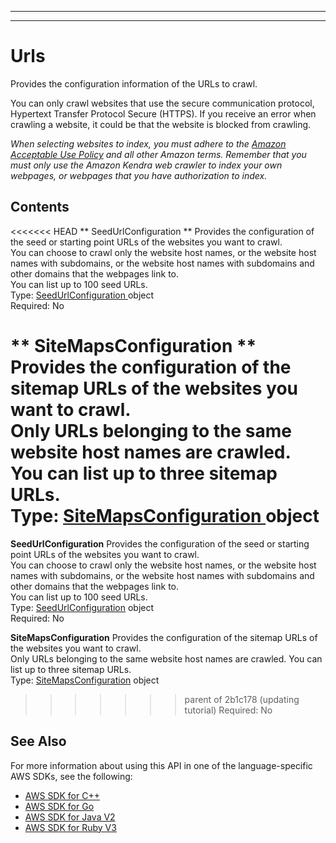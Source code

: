 --------

--------

# Urls<a name="API_Urls"></a>

Provides the configuration information of the URLs to crawl\.

You can only crawl websites that use the secure communication protocol, Hypertext Transfer Protocol Secure \(HTTPS\)\. If you receive an error when crawling a website, it could be that the website is blocked from crawling\.

 *When selecting websites to index, you must adhere to the [Amazon Acceptable Use Policy](https://aws.amazon.com/aup/) and all other Amazon terms\. Remember that you must only use the Amazon Kendra web crawler to index your own webpages, or webpages that you have authorization to index\.* 

## Contents<a name="API_Urls_Contents"></a>

<<<<<<< HEAD
 ** SeedUrlConfiguration **   <a name="Kendra-Type-Urls-SeedUrlConfiguration"></a>
Provides the configuration of the seed or starting point URLs of the websites you want to crawl\.  
You can choose to crawl only the website host names, or the website host names with subdomains, or the website host names with subdomains and other domains that the webpages link to\.  
You can list up to 100 seed URLs\.  
Type: [ SeedUrlConfiguration ](API_SeedUrlConfiguration.md) object  
Required: No

 ** SiteMapsConfiguration **   <a name="Kendra-Type-Urls-SiteMapsConfiguration"></a>
Provides the configuration of the sitemap URLs of the websites you want to crawl\.  
Only URLs belonging to the same website host names are crawled\. You can list up to three sitemap URLs\.  
Type: [ SiteMapsConfiguration ](API_SiteMapsConfiguration.md) object  
=======
 **SeedUrlConfiguration**   <a name="Kendra-Type-Urls-SeedUrlConfiguration"></a>
Provides the configuration of the seed or starting point URLs of the websites you want to crawl\.  
You can choose to crawl only the website host names, or the website host names with subdomains, or the website host names with subdomains and other domains that the webpages link to\.  
You can list up to 100 seed URLs\.  
Type: [SeedUrlConfiguration](API_SeedUrlConfiguration.md) object  
Required: No

 **SiteMapsConfiguration**   <a name="Kendra-Type-Urls-SiteMapsConfiguration"></a>
Provides the configuration of the sitemap URLs of the websites you want to crawl\.  
Only URLs belonging to the same website host names are crawled\. You can list up to three sitemap URLs\.  
Type: [SiteMapsConfiguration](API_SiteMapsConfiguration.md) object  
>>>>>>> parent of 2b1c178 (updating tutorial)
Required: No

## See Also<a name="API_Urls_SeeAlso"></a>

For more information about using this API in one of the language\-specific AWS SDKs, see the following:
+  [ AWS SDK for C\+\+](https://docs.aws.amazon.com/goto/SdkForCpp/kendra-2019-02-03/Urls) 
+  [ AWS SDK for Go](https://docs.aws.amazon.com/goto/SdkForGoV1/kendra-2019-02-03/Urls) 
+  [ AWS SDK for Java V2](https://docs.aws.amazon.com/goto/SdkForJavaV2/kendra-2019-02-03/Urls) 
+  [ AWS SDK for Ruby V3](https://docs.aws.amazon.com/goto/SdkForRubyV3/kendra-2019-02-03/Urls) 